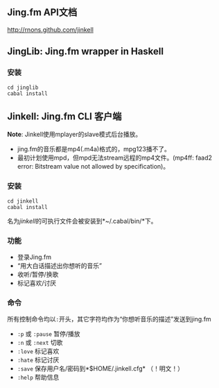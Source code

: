 ## Jing.fm API文档

<http://rnons.github.com/jinkell>

## JingLib: Jing.fm wrapper in Haskell

### 安装

    cd jinglib
    cabal install

## Jinkell: Jing.fm CLI 客户端

**Note**: Jinkell使用mplayer的slave模式后台播放。

- jing.fm的音乐都是mp4(.m4a)格式的，mpg123播不了。
- 最初计划使用mpd，但mpd无法stream远程的mp4文件。(mp4ff: faad2 error: Bitstream value not allowed by specification)。

### 安装

    cd jinkell
    cabal install

名为*jinkell*的可执行文件会被安装到*~/.cabal/bin/*下。

### 功能

- 登录Jing.fm
- “用大白话描述出你想听的音乐”
- 收听/暂停/换歌
- 标记喜欢/讨厌 

### 命令

所有控制命令均以`:`开头，其它字符均作为“你想听音乐的描述”发送到jing.fm

- `:p` 或 `:pause` 暂停/播放
- `:n` 或 `:next` 切歌
- `:love` 标记喜欢
- `:hate` 标记讨厌
- `:save` 保存用户名/密码到*$HOME/.jinkell.cfg* （！明文！）
- `:help` 帮助信息
